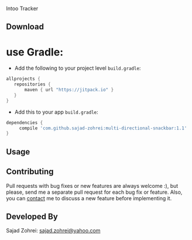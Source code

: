  Intoo Tracker
 
## Download
 
 # use Gradle:

 -  Add the following to your project level `build.gradle`:
 
 ```gradle
 allprojects {
	repositories {
		maven { url "https://jitpack.io" }
	}
}
```

 -  Add this to your app `build.gradle`:

```gradle
dependencies {
     compile 'com.github.sajad-zohrei:multi-directional-snackbar:1.1'
}
```

## Usage

## Contributing

Pull requests with bug fixes or new features are always welcome :), but please, send me a separate pull request for each bug fix or feature. Also, you can [contact](mailto:sajad.zohrei@yahoo.com) me to discuss a new feature before implementing it.

## Developed By
Sajad Zohrei: <sajad.zohrei@yahoo.com>

